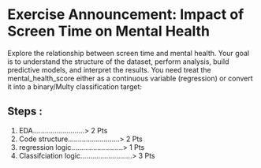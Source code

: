 # Exercise Announcement: Impact of Screen Time on Mental Health

Explore the relationship between screen time and mental health. Your goal is to understand
the structure of the dataset, perform analysis, build predictive models, and interpret the
results. You need treat the mental_health_score either as a continuous variable (regression)
or convert it into a binary/Multy classification target:


## Steps : 
1. EDA..........................> 2 Pts
2. Code structure..........................> 2 Pts
3. regression logic..........................> 1 Pts
4. Classifciation logic..........................> 3 Pts



